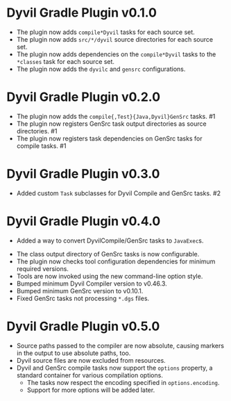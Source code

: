 # Dyvil Gradle Plugin v0.1.0

+ The plugin now adds `compile*Dyvil` tasks for each source set.
+ The plugin now adds `src/*/dyvil` source directories for each source set.
+ The plugin now adds dependencies on the `compile*Dyvil` tasks to the `*classes` task for each source set.
+ The plugin now adds the `dyvilc` and `gensrc` configurations.

# Dyvil Gradle Plugin v0.2.0

+ The plugin now adds the `compile{,Test}{Java,Dyvil}GenSrc` tasks. #1
+ The plugin now registers GenSrc task output directories as source directories. #1
+ The plugin now registers task dependencies on GenSrc tasks for compile tasks. #1

# Dyvil Gradle Plugin v0.3.0

+ Added custom `Task` subclasses for Dyvil Compile and GenSrc tasks. #2

# Dyvil Gradle Plugin v0.4.0

+ Added a way to convert DyvilCompile/GenSrc tasks to `JavaExec`s.
* The class output directory of GenSrc tasks is now configurable.
* The plugin now checks tool configuration dependencies for minimum required versions.
* Tools are now invoked using the new command-line option style.
* Bumped minimum Dyvil Compiler version to v0.46.3.
* Bumped minimum GenSrc version to v0.10.1.
* Fixed GenSrc tasks not processing `*.dgs` files.

# Dyvil Gradle Plugin v0.5.0

* Source paths passed to the compiler are now absolute, causing markers in the output to use absolute paths, too.
* Dyvil source files are now excluded from resources.
* Dyvil and GenSrc compile tasks now support the `options` property, a standard container for various compilation options.
  * The tasks now respect the encoding specified in `options.encoding`.
  * Support for more options will be added later.
